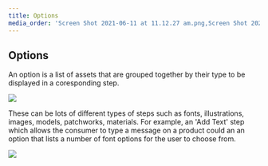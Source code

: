 ```yaml
---
title: Options
media_order: 'Screen Shot 2021-06-11 at 11.12.27 am.png,Screen Shot 2021-06-11 at 11.14.51 am.png,Screen Shot 2021-06-11 at 11.17.23 am.png'
---
```


## Options

An option is a list of assets that are grouped together by their type to be displayed in a coresponding step.

![](https://help.spiff.com.au/user/pages/04.Spiff-Concepts/05.options/Screen%20Shot%202021-06-11%20at%2011.12.27%20am.png)

These can be lots of different types of steps such as fonts, illustrations, images, models, patchworks, materials. For example, an 'Add Text' step which allows the consumer to type a message on a product could an an option that lists a number of font options for the user to choose from. 

![](https://help.spiff.com.au/user/pages/04.Spiff-Concepts/05.options/Screen%20Shot%202021-06-11%20at%2011.14.51%20am.png)